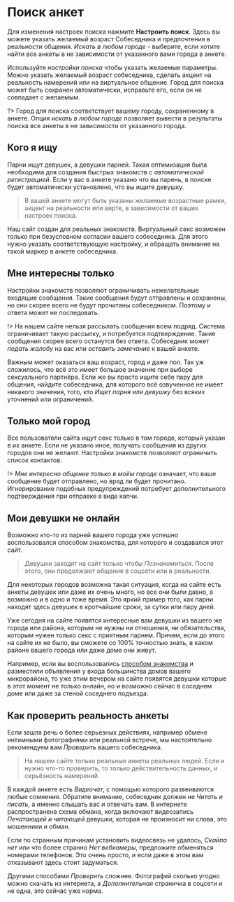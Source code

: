 # Поиск анкет

Для изменения настроек поиска нажмите **Настроить поиск**. Здесь вы можете указать желаемый возраст Собеседника и предпочтения в реальности общения. _Искать в любом городе_ - выберите, если хотите найти все анкеты в не зависимости от указанного вами города в анкете. 

Используйте _настройки поиска_ чтобы указать желаемые параметры. Можно указать желаемый возраст собеседника, сделать акцент на реальность намерений или на виртуальное общение. Город для поиска может быть сохранен автоматически, исправьте его, если он не совпадает с желаемым.

?> Город для поиска соответствует вашему городу, сохраненному в анкете. Опция _искать в любом городе_ позволяет вывести в результаты поиска все анкеты в не зависимости от указанного города.

## Кого я ищу

Парни ищут девушек, а девушки парней. Такая оптимизация была необходима для создания быстрых знакомств с _автоматической регистрацией_. Если у вас в анкете указано что вы парень, в поиске будет автоматически установлено, что вы ищите девушку.

> В вашей анкете могут быть указаны желаемые возрастные рамки, акцент на реальности или вирте, в зависимости от ваших настроек поиска.

Наш сайт создан для реальных знакомств. Виртуальный секс возможен только при безусловном согласии вашего собеседника. Для этого нужно указать соответствующую настройку, и обращать внимание на такой маркер в анкете собеседника.
 
## Мне интересны только 

Настройки знакомств позволяют ограничивать нежелательные входящие сообщения. Такие сообщения будут отправлены и сохранены, но они скорее всего не будут прочитаны собеседником. Поэтому и ответа может не последовать.

!> На нашем сайте нельзя рассылать сообщения всем подряд. Система ограничивает такую рассылку, и потребуется подтверждение. Такие сообщения скорее всего останутся без ответа. Собеседник может _подать жалобу_ на вас или _оставить замечание_ к вашей анкете.

Важным может оказаться ваш возраст, город и даже пол. Так уж сложилось, что всё это имеет большое значение при выборе сексуального партнёра. Если же вы просто ищите себе пару для общения, найдите собеседника, для которого всё озвученное не имеет никакого значения, того, кто _Ищет парня или девушку_ без всяких уточнений или ограничений. 

## Только мой город

Все пользователи сайта ищут секс только в том городе, который указан в их анкете. Если не указано иное, получать сообщения из других городов они не желают. Настройки знакомств позволяют ограничить список контактов.

!> _Мне интересно общение только в моём городе_ означает, что ваше сообщение будет отправлено, но вряд ли будет прочитано. Игнорирование подобных предупреждений потребует дополнительного подтверждения при отправке в виде капчи. 

## Мои девушки не онлайн

Возможно кто-то из парней вашего города уже успешно воспользовался способом
знакомства, для которого и создавался этот сайт.

> Девушки заходят на сайт только чтобы _Познакомиться_. После этого, они продолжают общение в соцсети или в реальности.

Для некоторых  городов возможна такая ситуация, когда на сайте есть анкеты девушек или даже их очень много, но все они были давно, а возможно и в одно и тоже время. Это яркий пример того, как парни находят здесь девушек в кротчайшие сроки, за сутки или пару дней.

Уже сегодня на сайте появятся интересные вам девушки из вашего же города или района, которым не нужны ни отношения, ни обязательства, которым нужен только секс с приятным парнем. Причем, если до этого на сайте их не было, вы сможете со 100% точностью знать, в каком районе вашего города или даже доме они живут.

Например, если вы воспользовались [способом знакомства](/Способ-знакомства/) и разместили объявления у входа большинства домов вашего микрорайона, то уже этим вечером на сайте появятся девушки которые в этот момент не только онлайн, но и возможно сейчас в соседнем доме или даже за стеной соседнего подъезда.

## Как проверить реальность анкеты

Если зашла речь о более серьезных действиях, например обмене интимными фотографиями или реальной встрече, мы настоятельно рекомендуем вам _Проверить_ вашего собеседника.

> На нашем сайте только реальные анкеты реальных людей. Если и нужно что-то проверить, то только действительность данных, и серьёзность намерений.

В каждой анкете есть _Видеочат_, с помощью которого развеиваются любые сомнения. Обратите внимание, собеседник должен не _Читать и писать_, а именно слышать вас и отвечать вам. В интернете распространена схема обмана, когда включают видеозапись _Печатающей и читающей_ девушки, которая не произносит ни слова, это мошенники и обман.

Если по странным причинам установить видеосвязь не удалось, _Скайпа нет_ или что более странно _Нет вебкамеры_, предложите обменяться номерами телефонов. Это очень просто, и если даже в этом вам отказывают здесь стоит задуматься.

Другими способами _Проверить_ сложнее. Фотографий сколько угодно можно скачать из интернета, а _Дополнительная_ страничка в соцсети и не одна, это сейчас уже норма. 

